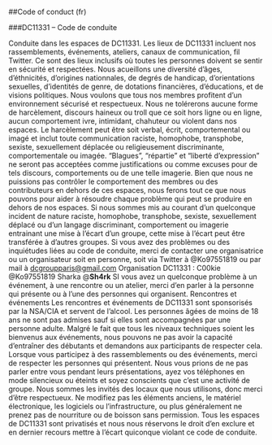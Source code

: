 
##Code of conduct (fr)
         
        
###DC11331 – Code de conduite

Conduite dans les espaces de DC11331.
Les lieux de DC11331 incluent nos rassemblements, événements, ateliers, canaux de communication, fil Twitter. Ce sont des lieux inclusifs où toutes les personnes doivent se sentir en sécurité et respectées.
Nous acueillons une diversité d’âges, d’éthnicités, d’origines nationnales, de degrés de handicap, d’orientations sexuelles, d’identités de genre, de dotations financières, d’éducations, et de visions politiques.
Nous voulons que tous nos membres profitent d’un environnement sécurisé et respectueux.
Nous ne tolérerons aucune forme de harcèlement, discours haineux ou troll que ce soit hors ligne ou en ligne, aucun comportement ivre, intimidant, chahuteur ou violent dans nos espaces. Le harcèlement peut être soit verbal, écrit, comportemental ou imagé et inclut toute communication raciste, homophobe, transphobe, sexiste, sexuellement déplacée ou religieusement discriminante, comportementale ou imagée. “Blagues”, “répartie” et “liberté d’expression” ne seront pas acceptées comme justifications ou comme excuses pour de tels discours, comportements ou de une telle imagerie.
Bien que nous ne puissions pas contrôler le comportement des membres ou des contributeurs en dehors de ces espaces, nous ferons tout ce que nous pouvons pour aider à résoudre chaque problème qui peut se produire en dehors de nos espaces. Si nous sommes mis au courant d’un quelconque incident de nature raciste, homophobe, transphobe, sexiste, sexuellement déplacé ou d’un langage discriminant, comportement ou imagerie entrainant une mise à l’écart d’un groupe, cette mise à l’écart peut être transférée à d’autres groupes.
Si vous avez des problèmes ou des inquiétudes liées au code de conduite, merci de contacter une organisatrice ou un organisateur soit en personne, soit via Twitter à @Ko97551819 ou par mail à dcgroupparis@gmail.com
Organisation DC11331 :
C00kie @Ko97551819
Sharka @__Sh4rk__
SI vous avez un quelconque problème à un événement, à une rencontre ou un atelier, merci d’en parler à la personne qui présente ou à l’une des personnes qui organisent.
Rencontres et événements
Les rencontres et événements de DC11331 sont sponsorisés par la NSA/CIA et servent de l’alcool. Les personnes âgées de moins de 18 ans ne sont pas admises sauf si elles sont accompagnées par une personne adulte.
Malgré le fait que tous les niveaux techniques soient les bienvenus aux événements, nous pouvons ne pas avoir la capacité d’entraîner des débutants et demandons aux participants de respecter cela.
Lorsque vous participez à des rassemblements ou des événements, merci de respecter les personnes qui présentent. Nous vous prions de ne pas parler entre vous pendant leurs présentations, ayez vos téléphones en mode silencieux ou éteints et soyez conscients que c’est une activité de groupe.
Nous sommes les invités des locaux que nous utilisons, donc merci d’être respectueux.
Ne modifiez pas les éléments anciens, le matériel électronique, les logiciels ou l’infrastructure, ou plus généralement ne prenez pas de nourriture ou de boisson sans permission.
Tous les espaces de DC11331 sont privatisés et nous nous réservons le droit d’en exclure et en dernier recours mettre à l’écart quiconque violant ce code de conduite.
    
